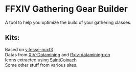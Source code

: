 # FFXIV Gathering Gear Builder

A tool to help you optimize the build of your gathering classes.

## Kits:
Based on [vitesse-nuxt3](https://github.com/antfu/vitesse-nuxt3)  
Datas from [XIV-Datamining](https://github.com/xivapi/ffxiv-datamining) and [ffxiv-datamining-cn](https://github.com/thewakingsands/ffxiv-datamining-cn)  
Icons extracted using [SaintCoinach](https://github.com/xivapi/SaintCoinach)  
Some other stuff from various sites.  